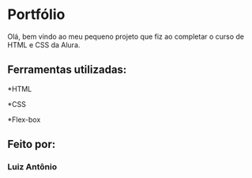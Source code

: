 # Portfólio 

Olá, bem vindo ao meu pequeno projeto que fiz ao completar o curso de HTML e CSS da Alura.

## Ferramentas utilizadas:

*HTML

*CSS

*Flex-box

## Feito por:

### Luiz Antônio
